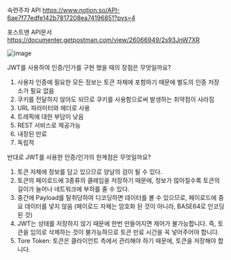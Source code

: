 숙련주차 API
https://www.notion.so/API-6ae7f77edfe142b7817208ea74196851?pvs=4

포스트맨 API문서
https://documenter.getpostman.com/view/26066949/2s93JnW7XR


![image](https://user-images.githubusercontent.com/124053404/223406012-b2299655-e50b-45d9-9535-07b5e79b3bb9.png)



JWT를 사용하여 인증/인가를 구현 했을 때의 장점은 무엇일까요?
1. 사용자 인증에 필요한 모든 정보는 토큰 자체에 포함하기 때문에 별도의 인증 저장소가 필요 없음
2. 쿠키를 전달하지 않아도 되므로 쿠키를 사용함으로써 발생하는 취약점이 사라짐
3. URL 파라미터와 헤더로 사용
4. 트레픽에 대한 부담이 낮음
5. REST 서비스로 제공가능
6. 내장된 만료
7. 독립적

반대로 JWT를 사용한 인증/인가의 한계점은 무엇일까요?
1. 토큰 자체에 정보를 담고 있으므로 양날의 검이 될 수 있다.
2. 토큰의 페이로드에 3종류의 클레임을 저장하기 때문에, 정보가 많아질수록 토큰의 길이가 늘어나 네트워크에 부하를 줄 수 있다.
3. 중간에 Payload를 탈취당하여 디코딩하면 데이터를 볼 수 있으므로, 페이로드에 중요 데이터를 넣지 않음 (페이로드 자체는 암호화 된 것이 아니라, BASE64로 인코딩 된 것)
4. JWT는 상태를 저장하지 않기 때문에 한번 만들어지면 제어가 불가능합니다. 즉, 토큰을 임의로 삭제하는 것이 불가능하므로 토큰 만료 시간을 꼭 넣어주어야 합니다.
5. Tore Token: 토큰은 클라이언트 측에서 관리해야 하기 때문에, 토큰을 저장해야 합니다.
